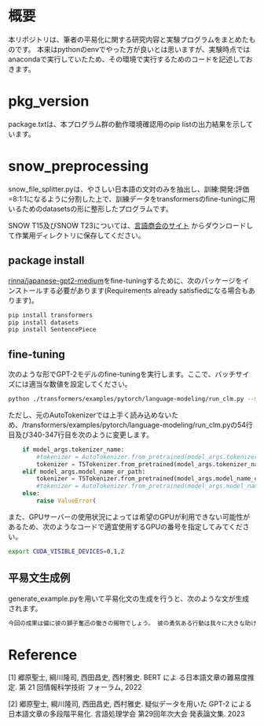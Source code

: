 # 概要
本リポジトリは、筆者の平易化に関する研究内容と実験プログラムをまとめたものです。
本来はpythonのenvでやった方が良いとは思いますが、実験時点ではanacondaで実行していたため、その環境で実行するためのコードを記述しておきます。


# pkg_version
package.txtは、本プログラム群の動作環境確認用のpip listの出力結果を示しています。


# snow_preprocessing
snow_file_splitter.pyは、やさしい日本語の文対のみを抽出し、訓練:開発:評価=8:1:1になるように分割した上で、訓練データをtransformersのfine-tuningに用いるためのdatasetsの形に整形したプログラムです。

SNOW T15及びSNOW T23については、[言語商会のサイト](https://www.jnlp.org/GengoHouse/snow/t15]) からダウンロードして作業用ディレクトリに保存してください。

## package install
[rinna/japanese-gpt2-medium](https://huggingface.co/rinna/japanese-gpt2-medium)をfine-tuningするために、次のパッケージをインストールする必要があります(Requirements already satisfiedになる場合もあります)。
```bash
pip install transformers
pip install datasets
pip install SentencePiece
```

## fine-tuning
次のような形でGPT-2モデルのfine-tuningを実行します。ここで、バッチサイズには適当な数値を設定してください。

```bash
python ./transformers/examples/pytorch/language-modeling/run_clm.py --model_name_or_path=rinna/japanese-gpt2-medium  --train_file=snow_datasets/dataset.txt      --validation_file=snow_datasets/dataset.txt      --do_train  --do_eval --num_train_epochs=10  --save_steps=10000 --per_device_eval_batch_size=1  --output_dir=output/  --use_fast_tokenizer=False --per_device_train_batch_size=1
```

ただし、元のAutoTokenizerでは上手く読み込めないため、/transformers/examples/pytorch/language-modeling/run_clm.pyの54行目及び340-347行目を次のように変更します。
```python
    if model_args.tokenizer_name:
        #tokenizer = AutoTokenizer.from_pretrained(model_args.tokenizer_name, **tokenizer_kwargs)
        tokenizer = T5Tokenizer.from_pretrained(model_args.tokenizer_name, **tokenizer_kwargs)
    elif model_args.model_name_or_path:
        tokenizer = T5Tokenizer.from_pretrained(model_args.model_name_or_path, **tokenizer_kwargs)
        #tokenizer = AutoTokenizer.from_pretrained(model_args.model_name_or_path, **tokenizer_kwargs)
    else:
        raise ValueError(
```

また、GPUサーバーの使用状況によっては希望のGPUが利用できない可能性があるため、次のようなコードで適宜使用するGPUの番号を指定してみてください。
```bash
export CUDA_VISIBLE_DEVICES=0,1,2
```

## 平易文生成例
generate_example.pyを用いて平易化文の生成を行うと、次のような文が生成されます。
```bash
今回の成果は偏に彼の獅子奮迅の働きの賜物でしょう。 彼の勇気ある行動は我々に大きな助けになったことでしょう。
```

# Reference
[1] 郷原聖士, 綱川隆司, 西田昌史, 西村雅史. BERT によ
る日本語文章の難易度推定. 第 21 回情報科学技術
フォーラム, 2022

[2] 郷原聖士, 綱川隆司, 西田昌史, 西村雅史. 疑似データを用いた GPT-2 による日本語文章の多段階平易化. 言語処理学会 第29回年次大会 発表論文集. 2023
